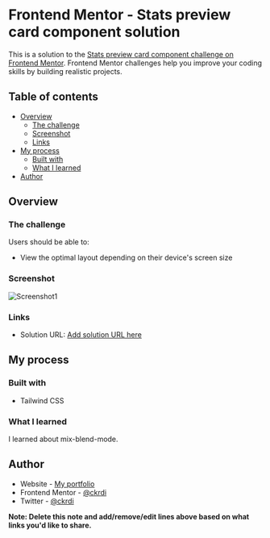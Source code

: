 # Frontend Mentor - Stats preview card component solution

This is a solution to the [Stats preview card component challenge on Frontend Mentor](https://www.frontendmentor.io/challenges/stats-preview-card-component-8JqbgoU62). Frontend Mentor challenges help you improve your coding skills by building realistic projects.

## Table of contents

- [Overview](#overview)
  - [The challenge](#the-challenge)
  - [Screenshot](#screenshot)
  - [Links](#links)
- [My process](#my-process)
  - [Built with](#built-with)
  - [What I learned](#what-i-learned)
- [Author](#author)

## Overview

### The challenge

Users should be able to:

- View the optimal layout depending on their device's screen size

### Screenshot

![Screenshot1](./screenshot/screenshot1.jpg)

### Links

- Solution URL: [Add solution URL here](https://your-solution-url.com)

## My process

### Built with

- Tailwind CSS

### What I learned

I learned about mix-blend-mode.

## Author

- Website - [My portfolio](https://ckrdiportfolio.netlify.app)
- Frontend Mentor - [@ckrdi](https://www.frontendmentor.io/profile/ckrdi)
- Twitter - [@ckrdi](https://www.twitter.com/ckrdi)

**Note: Delete this note and add/remove/edit lines above based on what links you'd like to share.**

